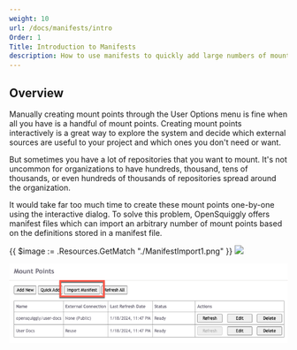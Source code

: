 ```yaml
---
weight: 10
url: /docs/manifests/intro
Order: 1
Title: Introduction to Manifests
description: How to use manifests to quickly add large numbers of mount points.
---
```

## Overview
Manually creating mount points through the User Options menu is fine when all you have
is a handful of mount points. Creating mount points interactively is a great way to
explore the system and decide which external sources are useful to your project and which
ones you don't need or want.

But sometimes you have a lot of repositories that you want to mount. It's not uncommon
for organizations to have hundreds, thousand, tens of thousands, or even hundreds of
thousands of repositories spread around the organization.

It would take far too much time to create these mount points one-by-one using the interactive
dialog. To solve this problem, OpenSquiggly offers manifest files which can import an
arbitrary number of mount points based on the definitions stored in a manifest file.

{{ $image := .Resources.GetMatch "./ManifestImport1.png" }}
<img src="{{ $image.RelPermalink }}" width="{{ $image.Width }}" height="{{ $image.Height }}">

![Manifest Import](./ManifestImport1.png)
